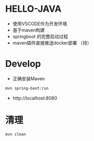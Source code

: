 # HELLO-JAVA
- 使用VSCODE作为开发环境 
- 基于maven构建
- springboot 的完整启动过程
- maven插件直接推送docker部署 （待）

# Develop
- 正确安装Maven
``` bash
mvn spring-boot:run
```
- http://localhost:8080

# 清理
``` bash
mvn clean
```
